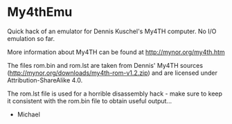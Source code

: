 # My4thEmu
Quick hack of an emulator for Dennis Kuschel's My4TH computer.
No I/O emulation so far.

More information about My4TH can be found at
http://mynor.org/my4th.htm

The files rom.bin and rom.lst are taken from Dennis' My4TH sources
(http://mynor.org/downloads/my4th-rom-v1.2.zip) and are licensed 
under Attribution-ShareAlike 4.0. 

The rom.lst file is used for a horrible disassembly hack - make sure
to keep it consistent with the rom.bin file to obtain useful output...

- Michael

